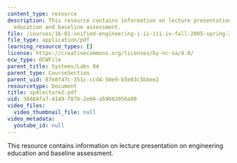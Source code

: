 ```yaml
---
content_type: resource
description: This resource contains information on lecture presentation on engineering
  education and baseline assessment.
file: /courses/16-01-unified-engineering-i-ii-iii-iv-fall-2005-spring-2006/30484fa74149f87b2e04a59602056a90_sp4lecture2.pdf
file_type: application/pdf
learning_resource_types: []
license: https://creativecommons.org/licenses/by-nc-sa/4.0/
ocw_type: OCWFile
parent_title: Systems/Labs 04
parent_type: CourseSection
parent_uid: 87e8f47c-351c-ccd4-50e9-b5e03c5bbee2
resourcetype: Document
title: sp4lecture2.pdf
uid: 30484fa7-4149-f87b-2e04-a59602056a90
video_files:
  video_thumbnail_file: null
video_metadata:
  youtube_id: null
---
```

This resource contains information on lecture presentation on engineering education and baseline assessment.